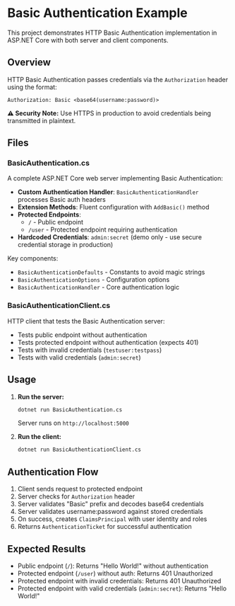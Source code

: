 # Basic Authentication Example

This project demonstrates HTTP Basic Authentication implementation in ASP.NET Core with both server and client components.

## Overview

HTTP Basic Authentication passes credentials via the `Authorization` header using the format:
```
Authorization: Basic <base64(username:password)>
```

**⚠️ Security Note:** Use HTTPS in production to avoid credentials being transmitted in plaintext.

## Files

### BasicAuthentication.cs
A complete ASP.NET Core web server implementing Basic Authentication:

- **Custom Authentication Handler**: `BasicAuthenticationHandler` processes Basic auth headers
- **Extension Methods**: Fluent configuration with `AddBasic()` method
- **Protected Endpoints**: 
  - `/` - Public endpoint
  - `/user` - Protected endpoint requiring authentication
- **Hardcoded Credentials**: `admin:secret` (demo only - use secure credential storage in production)

Key components:
- `BasicAuthenticationDefaults` - Constants to avoid magic strings
- `BasicAuthenticationOptions` - Configuration options
- `BasicAuthenticationHandler` - Core authentication logic

### BasicAuthenticationClient.cs
HTTP client that tests the Basic Authentication server:

- Tests public endpoint without authentication
- Tests protected endpoint without authentication (expects 401)
- Tests with invalid credentials (`testuser:testpass`)
- Tests with valid credentials (`admin:secret`)

## Usage

1. **Run the server:**
   ```bash
   dotnet run BasicAuthentication.cs
   ```
   Server runs on `http://localhost:5000`

2. **Run the client:**
   ```bash
   dotnet run BasicAuthenticationClient.cs
   ```

## Authentication Flow

1. Client sends request to protected endpoint
2. Server checks for `Authorization` header
3. Server validates "Basic" prefix and decodes base64 credentials
4. Server validates username:password against stored credentials
5. On success, creates `ClaimsPrincipal` with user identity and roles
6. Returns `AuthenticationTicket` for successful authentication

## Expected Results

- Public endpoint (`/`): Returns "Hello World!" without authentication
- Protected endpoint (`/user`) without auth: Returns 401 Unauthorized
- Protected endpoint with invalid credentials: Returns 401 Unauthorized  
- Protected endpoint with valid credentials (`admin:secret`): Returns "Hello World!"